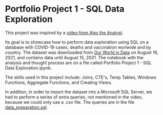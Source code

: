 # Portfolio Project 1 - SQL Data Exploration

This project was inspired by a [video from Alex the Analyst](https://www.youtube.com/watch?v=qfyynHBFOsM).

Its goal is to showcase how to perform data exploration using SQL on a database with COVID-19 cases, deaths and vaccination worlwide and by country. The dataset was downloaded from [Our World in Data](https://ourworldindata.org/covid-deaths) on August 16, 2021, and contains data until August 15, 2021. The notebook with the analysis and thought process are on a file called Portfolio Project 1 - SQL Data Exploration.ipynb.

The skills used in this project include: Joins, CTE's, Temp Tables, Windows Functions, Aggregate Functions, and Creating Views.

In addition, in order to import the dataset into a Microsoft SQL Server, we had to perform a series of extra queries, not mentioned in the video, because we could only use a .csv file. The queries are in the file [data_preparation.sql](https://github.com/clayamakita/project_1_sql_data_exploration/blob/main/data_preparation.sql).
